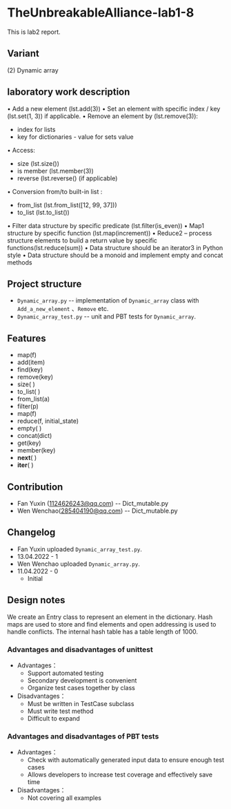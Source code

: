 # TheUnbreakableAlliance-lab1-8

This is lab2 report.

## Variant

(2) Dynamic array

## laboratory work description

• Add a new element  (lst.add(3))
• Set an element with specific index / key (lst.set(1, 3)) if applicable.
• Remove an element by (lst.remove(3)):

- index for lists
- key for dictionaries - value for sets value

• Access:

- size (lst.size())
- is member (lst.member(3))
- reverse (lst.reverse() (if applicable)

• Conversion from/to built-in list :

- from_list (lst.from_list([12, 99, 37]))
- to_list (lst.to_list())

• Filter data structure by specific predicate (lst.filter(is_even))
• Map1 structure by specific function (lst.map(increment))
• Reduce2 – process structure elements to build a return value by specific functions(lst.reduce(sum))
• Data structure should be an iterator3 in Python style
• Data structure should be a monoid and implement empty and concat methods

## Project structure

- `Dynamic_array.py` -- implementation of `Dynamic_array`
   class with `Add_a_new_element` 、`Remove` etc.
- `Dynamic_array_test.py` -- unit and PBT tests for `Dynamic_array`.

## Features

- map(f)
- add(item)
- find(key)
- remove(key)
- size( )
- to_list( )
- from_list(a)
- filter(p)
- map(f)
- reduce(f, initial_state)
- empty( )
- concat(dict)
- get(key)
- member(key)
- __next__( )
- __iter__( )

## Contribution

- Fan Yuxin (1124626243@qq.com) -- Dict_mutable.py
- Wen Wenchao(285404190@qq.com) -- Dict_mutable.py

## Changelog

- Fan Yuxin uploaded `Dynamic_array_test.py`.
- 13.04.2022 - 1
- Wen Wenchao uploaded `Dynamic_array.py`.
- 11.04.2022 - 0
  - Initial

## Design notes

We create an Entry class to represent an element in the dictionary.
Hash maps are used to store and find elements and open addressing
is used to handle conflicts. The internal hash table has a table length of 1000.

### Advantages and disadvantages of unittest

- Advantages：
  - Support automated testing
  - Secondary development is convenient
  - Organize test cases together by class
- Disadvantages：
  - Must be written in TestCase subclass
  - Must write test method
  - Difficult to expand

### Advantages and disadvantages of PBT tests

- Advantages：
  - Check with automatically generated input data to ensure enough test cases
  - Allows developers to increase test coverage and effectively save time
- Disadvantages：
  - Not covering all examples
